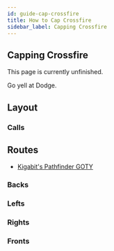 ```yaml
---
id: guide-cap-crossfire
title: How to Cap Crossfire
sidebar_label: Capping Crossfire
---
```

## Capping Crossfire
This page is currently unfinished.

Go yell at Dodge.
## Layout
### Calls
## Routes
- [Kigabit's Pathfinder GOTY](http://www.youtube.com/playlist?list=PLor2TDMmuFQxgVQlVt952XjigViEbwM5t)
### Backs
### Lefts
### Rights
### Fronts
